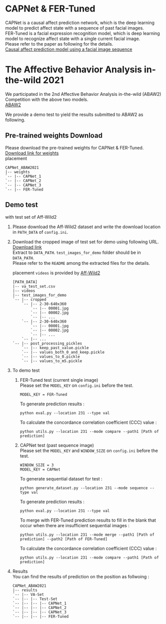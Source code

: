# CAPNet & FER-Tuned
CAPNet is a causal affect prediction network, which is the deep learning model to predict affect state with a sequence of past facial images.  
FER-Tuned is a facial expression recognition model, which is deep learning model to recognize affect state with a single current facial image.  
Please refer to the paper as following for the details.  
[Causal affect prediction model using a facial image sequence](https://arxiv.org/abs/2107.03886)

# The Affective Behavior Analysis in-the-wild 2021
We participated in the 2nd Affective Behavior Analysis in-the-wild (ABAW2) Competition with the above two models.  
[ABAW2](https://ibug.doc.ic.ac.uk/resources/iccv-2021-2nd-abaw/)  

We provide a demo test to yield the results submitted to ABAW2 as following.

## Pre-trained weights Download
Please download the pre-trained weights for CAPNet & FER-Tuned.  
[Download link for weights](https://www.dropbox.com/sh/u6w2yx8p36eggfc/AACxgZ72RHA6zIdywN83mBxea?dl=0)  
placement
```
CAPNet_ABAW2021
|-- weights
`-- |-- CAPNet_1
`-- |-- CAPNet_2
`-- |-- CAPNet_3
`-- |-- FER-Tuned
```

## Demo test
with test set of Aff-Wild2
1. Please download the Aff-Wild2 dataset and write the download location in `PATH_DATA` of `config.ini`.  

2. Download the cropped image of test set for demo using following URL.  
[Download link](https://drive.google.com/file/d/1Uu9DlWQRFoRBHVfY3IhKrt5zmbBU11CK/view?usp=sharing)  
Extract to `DATA_PATH`. `test_images_for_demo` folder should be in `DATA_PATH`.  
Please refer to the `README` among the extracted files for the details.

    placement
    `videos` is provided by [Aff-Wild2](https://ibug.doc.ic.ac.uk/resources/aff-wild2/)
    ```
    [PATH_DATA]
    |-- va_test_set.csv
    |-- videos
    |-- test_images_for_demo
    `-- |-- cropped
        `-- |-- 2-30-640x360
            `-- |-- 00001.jpg
            `-- |-- 00002.jpg
            `-- |-- ...
        `-- |-- 2-30-640x360
            `-- |-- 00001.jpg
            `-- |-- 00002.jpg
            `-- |-- ...
        `-- |-- ...
    `-- |-- post_processing_pickles
        `-- |-- keep_past_value.pickle
        `-- |-- values_both_0_and_keep.pickle
        `-- |-- values_to_0.pickle
        `-- |-- values_to_m5.pickle
    ```

3. To demo test  
    1. FER-Tuned test (current single image)  
    Please set the `MODEL_KEY` on `config.ini` before the test.  
        ```
        MODEL_KEY = FER-Tuned
        ```
        To generate prediction results :  
        ```
        python eval.py --location 231 --type val
        ```  
        To calculate the concordance correlation coefficient (CCC) value :  
        ```
        python utils.py --location 231 --mode compare --path1 [Path of prediction]
        ```    

    2. CAPNet test (past sequence image)  
    Please set the `MODEL_KEY` and `WINDOW_SIZE` on `config.ini` before the test.  
        ```
        WINDOW_SIZE = 3
        MODEL_KEY = CAPNet
        ```
        To generate sequential dataset for test :
        ```
        python generate_dataset.py --location 231 --mode sequence --type val
        ```
        To generate prediction results :
        ```
        python eval.py --location 231 --type val
        ```
        To merge with FER-Tuned prediction results to fill in the blank that occur when there are insufficient sequential images :
        ```
        python utils.py --location 231 --mode merge --path1 [Path of prediction] --path2 [Path of FER-Tuned]
        ```   
        To calculate the concordance correlation coefficient (CCC) value :
        ```
        python utils.py --location 231 --mode compare --path1 [Path of prediction]
        ```
    
4. Results  
You can find the results of prediction on the position as follwoing :
    ```
    CAPNet_ABAW2021
    |-- results
    `-- |-- VA-Set
    `-- |-- |-- Test-Set
    `-- |-- |-- |-- CAPNet_1
    `-- |-- |-- |-- CAPNet_2
    `-- |-- |-- |-- CAPNet_3
    `-- |-- |-- |-- FER-Tuned
    ```